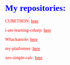 <html>
<body>
<h1 style='font-family: Comic Sans MS; color: blue;'>My repositories: </h1>
<p style='font-family: Comic Sans MS; color: red;'>CUBETHON: <a href='https://github.com/XeoPlay/cubethon' style='font-family: Comic Sans MS; color: red;'>here</a></p>
<p style='font-family: Comic Sans MS; color: red;'>i-am-learning-csharp: <a href='https://github.com/XeoPlay/i-am-learning-csharp' style='font-family: Comic Sans MS; color: red;'>here</a></p>
<p style='font-family: Comic Sans MS; color: red;'>Whackamole: <a href='https://github.com/XeoPlay/WhackAMole' style='font-family: Comic Sans MS; color: red;'>here</a></p>
<p style='font-family: Comic Sans MS; color: red;'>my-platformer: <a href='https://github.com/XeoPlay/my-platformer' style='font-family: Comic Sans MS; color: red;'>here</a></p>
<p style='font-family: Comic Sans MS; color: red;'>xeo-simple-calc: <a href='https://github.com/XeoPlay/xeo-simple-calc' style='font-family: Comic Sans MS; color: red;'>here</a></p> 
</body>
</html>